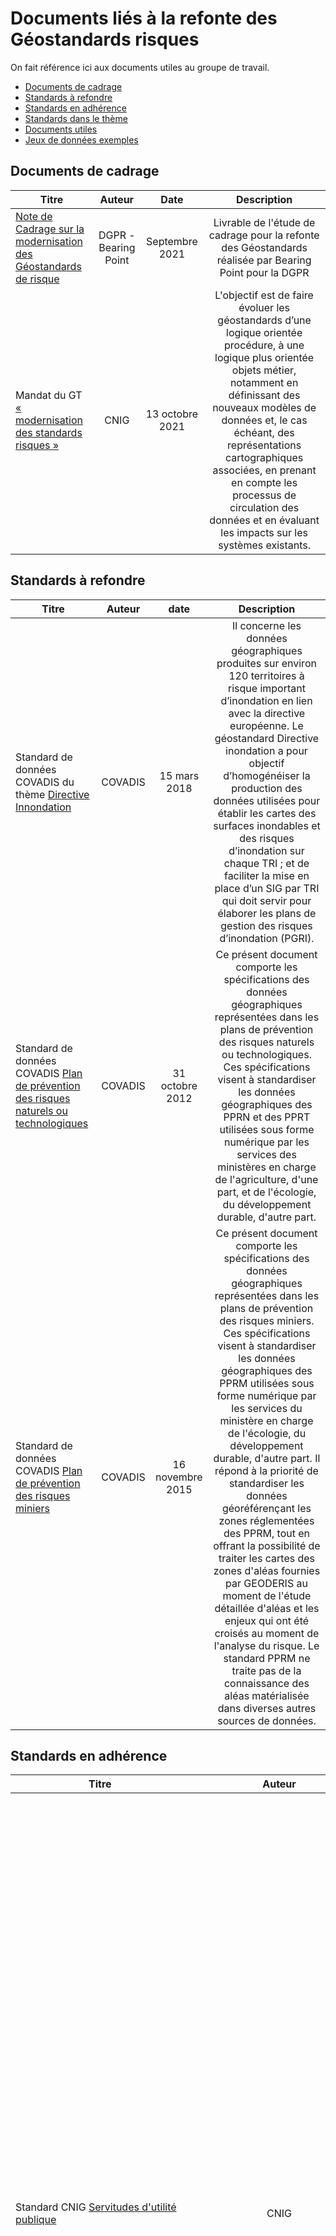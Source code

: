 # Documents liés à la refonte des Géostandards risques

On fait référence ici aux documents utiles au groupe de travail.

* [Documents de cadrage](https://github.com/cnigfr/Geostandards-Risques/tree/main/documents#documents-de-cadrage)
* [Standards à refondre](https://github.com/cnigfr/Geostandards-Risques/tree/main/documents#standards-%C3%A0-refondre)
* [Standards en adhérence](https://github.com/cnigfr/Geostandards-Risques/tree/main/documents#standards-en-adh%C3%A9rence)
* [Standards dans le thème](https://github.com/cnigfr/Geostandards-Risques/tree/main/documents#standards-dans-le-th%C3%A8me)
* [Documents utiles](https://github.com/cnigfr/Geostandards-Risques/tree/main/documents#documents-utiles)
* [Jeux de données exemples](https://github.com/cnigfr/Geostandards-Risques/tree/main/documents#jeux-de-donn%C3%A9es-exemples)

## Documents de cadrage

|Titre|Auteur|Date|Description|
|-|:-:|:-:|:-:|
| [Note de Cadrage sur la modernisation des Géostandards de risque](https://github.com/cnigfr/Geostandards-Risques/raw/main/documents/Cadrage/20210930_DGPR_Urba_Livrable%20G%C3%A9ostandards_vf.pdf) | DGPR - Bearing Point | Septembre 2021 | Livrable de l'étude de cadrage pour la refonte des Géostandards réalisée par Bearing Point pour la DGPR |
| Mandat du GT [« modernisation des standards risques »](http://cnig.gouv.fr/wp-content/uploads/2021/10/MandatModernisationStandardsRisque-vf.pdf) | CNIG | 13 octobre 2021 | L'objectif est de faire évoluer les géostandards d’une logique orientée procédure, à une logique plus orientée objets métier, notamment en définissant des nouveaux modèles de données et, le cas échéant, des représentations cartographiques associées, en prenant en compte les processus de circulation des données et en évaluant les impacts sur les systèmes existants. |


## Standards à refondre

| Titre     | Auteur   | date  |                                  Description                                                              |
| --------- |:--------:|:------:|:--------------------------------------------------------------------------------------------------------:|
| Standard de données COVADIS du thème [Directive Innondation](https://github.com/cnigfr/Geostandards-Risques/blob/main/documents/COVADIS_standard_DI_v2.1_cle84e119.pdf)| COVADIS | 15 mars 2018 | Il concerne les données géographiques produites sur environ 120 territoires à risque important d’inondation en lien avec la directive européenne. Le géostandard Directive inondation a pour objectif d’homogénéiser la production des données utilisées pour établir les cartes des surfaces inondables et des risques d’inondation sur chaque TRI ; et de faciliter la mise en place d’un SIG par TRI qui doit servir pour élaborer les plans de gestion des risques d’inondation (PGRI).|
|Standard de données COVADIS [Plan de prévention des risques naturels ou technologiques](http://www.geoinformations.developpement-durable.gouv.fr/fichier/pdf/COVADIS_standard_PPR_v1_cor_modif_cle0bd56c.pdf?arg=177829664&cle=33d92706fe802da9f0b13f37064960dfda2151c3&file=pdf%2FCOVADIS_standard_PPR_v1_cor_modif_cle0bd56c.pdf) | COVADIS | 31 octobre 2012 | Ce présent document comporte les spécifications des données géographiques représentées dans les plans de prévention des risques naturels ou technologiques. Ces spécifications visent à standardiser les données géographiques des PPRN et des PPRT utilisées sous forme numérique par les services des ministères en charge de l'agriculture, d'une part, et de l'écologie, du développement durable, d'autre part.|
|Standard de données COVADIS [Plan de prévention des risques miniers](http://www.geoinformations.developpement-durable.gouv.fr/fichier/pdf/covadis_standard_pprm_v1_cle5f1867.pdf?arg=177834903&cle=03199730531ea94d495483756e49e70eca96a58a&file=pdf%2Fcovadis_standard_pprm_v1_cle5f1867.pdf)| COVADIS | 16 novembre 2015 | Ce présent document comporte les spécifications des données géographiques représentées dans les plans de prévention des risques miniers. Ces spécifications visent à standardiser les données géographiques des PPRM utilisées sous forme numérique par les services du ministère en charge de l'écologie, du développement durable, d'autre part. Il répond à la priorité de standardiser les données géoréférençant les zones réglementées des PPRM, tout en offrant la possibilité de traiter les cartes des zones d'aléas fournies par GEODERIS au moment de l'étude détaillée d'aléas et les enjeux qui ont été croisés au moment de l'analyse du risque. Le standard PPRM ne traite pas de la connaissance des aléas matérialisée dans diverses autres sources de données.|


## Standards en adhérence

| Titre     | Auteur   | date  |                                  Description                                                              |
| --------- |:--------:|:------:|:--------------------------------------------------------------------------------------------------------:|
| Standard CNIG [Servitudes d'utilité publique](http://cnig.gouv.fr/wp-content/uploads/2019/04/190321_Standard_CNIG_SUP.pdf) | CNIG |05 mars 2019 | Ce standard national de données a pour but d'harmoniser les informations minimales de description des SUP. Il est commun à toutes les catégories de servitudes et vise à assurer l'interopérabilité des données géographiques et textuelles sur les SUP. Le périmètre du modèle conceptuel de données englobe les notions relatives aux servitudes elles-mêmes, aux actes juridiques les instituant, les gestionnaires, les générateurs et les assiettes. Il est qualifié de "générique" car commun à toutes les catégories de SUP, environ 62. Il n'entre en adhérence avec le standard COVADIS PPR que pour les SUP de catégories PM1 (PPR naturels et miniers), PM1bis (Inondations pour la rétention des crues du Rhin) et PM3 (PPR technologiques), par le fait que le générateur et l'assiette de ces SUP sont définis comme l'enveloppe du PPR. Pour ces catégories de SUP, il véhicule les codes GASPAR et ALEA des PPR.|
|Standard de données - [Vigilance crues](https://www.sandre.eaufrance.fr/notice-doc/vigilance-crues-0) – Thème : Crues et inondations | Système d’Information sur l’Eau | 17 avril 2019 | Décrit les concepts utilisés dans le cadre de la vigilance crues [©Vigicrues](https://vigicrues.gouv.fr). |
|Standard de données - [Vigilance inondations](https://www.sandre.eaufrance.fr/notice-doc/vigilance-inondations) – Thème : Crues et inondations | Système d’Information sur l’Eau | 11 septembre 2018 | Décrit les concepts utilisés dans le cadre de la vigilance inondation. A noter que le scénario d'échange publié n'est pas tout à fait conforme au format de données diffusé par le SI Viginond, mais il intègre les exigences INSPIRE. La convergence est à finaliser. |
|le Water Information System for Europe [(WISE)](https://cdr.eionet.europa.eu/help/Floods/Floods_2018/GuidanceDocuments/FD_ReportingGuidance.pdf)| EU | 11 juillet 2019 |L’objectif de ce document est de fournir des orientations aux utilisateurs sur les exigences en matière de rapports liées à la mise en œuvre de la directive 2007/60/CE relative à l’évaluation et à la gestion des risques d’inondation (directive sur les inondations, FD).| 
| INSPIRE DataSpecification [Land Use](https://inspire.ec.europa.eu/documents/Data_Specifications/INSPIRE_DataSpecification_LU_v3.0.pdf) v3.0.|Members of the INSPIRE Thematic Working Group Land Use |10 décembre 2013 |Les zones réglementées des plans de prévention des risques sont concernées par le **thème 4 Usage des sols** de la même annexe III, dans la mesure où l'emprise réglementée du PPR vaut servitude d'utilité publique dès que le PPR est approuvé.|
| INSPIRE DataSpecification [Production and Industrial Facilities ](https://inspire.ec.europa.eu/documents/Data_Specifications/INSPIRE_DataSpecification_PF_v3.0.pdf) | INSPIRE Thematic Working Group Production and Industrial Facilities | 10 décembre 2013 | Les installations classées qui font l'objet de procédure PPR technologiques sont concernées par **le thème 8 Lieux de production et sites industriels** de l'annexe III de la directive INSPIRE. La standardisation des PPR technologiques peut être l'occasion de géolocaliser le périmètre de ces installations classées. Pour autant, la description détaillée de ces installations n'est pas traitée dans ce standard de données.|
| INSPIRE DataSpecification [Area Management/Restriction/Regulation Zones and Reporting Units](https://inspire.ec.europa.eu/documents/Data_Specifications/INSPIRE_DataSpecification_AM_v3.0.pdf) | INSPIRE Thematic Working Group Area Management/Restriction/Regulation Zones and Reporting Units | 10 décembre 2013 | Les zones d'aléas et zones réglementées des plans de prévention des risques naturels, technologiques ou miniers sont des données concernées par le **thème 11 Zones de gestion, de restriction ou de réglementation et unités de déclaration** de l'annexe III de la directive INSPIRE. | 
| INSPIRE DataSpecification [Natural Risk](https://inspire.ec.europa.eu/documents/Data_Specifications/INSPIRE_DataSpecification_NZ_v3.0.pdf) | INSPIRE Thematic Working Group Natural Risk Zones | 10 décembre 2013 |Les zones d'aléas et zones réglementées des plans de prévention des risques naturels sont des données concernées par le **thème 12 Zones de risque naturel** de l'annexe III de la directive INSPIRE. Ce thème est considéré comme le thème dominant et sera celui référencé dans les métadonnées.|
| Géostandard Canalisations de transport de matières dangereuses [(CTMD)](http://www.geoinformations.developpement-durable.gouv.fr/geostandard-canalisations-de-transport-de-matieres-a3371.html) v1.0 | COVADIS | 11 septembre 2017 | Ce géostandard concerne les réseaux de canalisations de transport de matières dangereuses (gaz et assimilés, hydrocarbures et produits chimiques) ainsi que la production des arrêtés préfectoraux décrivant les servitudes d’utilité publique qui dérivent du parcours de ces réseaux.|


## Standards dans le thème

| Titre     | Auteur   | date  |                                  Description                                                              |
| --------- |:--------:|:------:|:--------------------------------------------------------------------------------------------------------:|
| Standard OGC [Water ML](https://www.ogc.org/standards/waterml) | OGC | 06 mars 2017 | WaterML 2.0 est un modèle d’information standard pour la représentation des données d’observation de l’eau, dans le but de permettre l’échange de tels ensembles de données entre les systèmes d’information. Grâce à l’utilisation des normes OGC existantes, il vise à être un format d’échange interopérable qui peut être réutilisé pour répondre à une série d’exigences d’échange. Il se décline en plusieurs famille de spécifications, précisées ci-dessous:|
| [Water ML 2.0 Part 1 - Time Series](https://portal.ogc.org/files/?artifact_id=57222) | OGC | 02 février 2014 | Représentation des données d'observation hydrologiques. Focus sur les séries temporelles. |
| [WaterML2.0: Part 2 - Ratings, Gaugings and Sections](http://docs.opengeospatial.org/is/15-018r2/15-018r2.html) | OGC | 03 février 2016 | Modèle d'information pour décrire les côtes hydrologiques, les observations de jaugeage et les observations d'arpentage |
| [WaterML 2: Part 3 - Surface Hydrology Features (HY_Features) - Conceptual Model](http://docs.opengeospatial.org/is/14-111r6/14-111r6.html) | OGC | 03 février 2016 | Modèle conceptuel de données pour l'identification des objets dans le domaine hydrologique concernant les eaux de surface. |
|  [WaterML 2: Part 4 – GroundWaterML 2 (GWML2)](http://docs.opengeospatial.org/is/16-032r2/16-032r2.html#1) | OGC | 06 mars 2017 | Modèle de données logique et d'implémentation pour la représentation des données relatives aux eaux souterraines. |



## Documents utiles

| Titre     | Auteur   | date  |                                  Description                                                              |
| --------- |:--------:|:------:|:--------------------------------------------------------------------------------------------------------:|
|[Porter à connaissance sur les risques naturels](https://www.cerema.fr/system/files/documents/2017/07/Porter_a_connaissance_sur_les_risques_naturels_retour_d_experienes_approche_juridique_et_recommandations.pdf) | CEREMA | Aout 2015 | L’étude a pour objectif de mettre en évidence les leviers possibles du « porter à connaissance » (P.A.C.) pour améliorer la prise en compte de la prévention des risques naturels dans les documents d’urbanisme. Pour cela, la compréhension des enjeux qui reposent sur ce « porter à connaissance » (P.A.C.) était nécessaire.|
| Le [Validateur](https://validateur-tri.ign.fr/documentation) TRI| COVADIS | 27 novembre 2019 | Le validateur TRI permet d’évaluer la conformité d’un jeu de données géographiques vis-à-vis du standard COVADIS Directive Inondation v2. Il s’inscrit dans le cadre du deuxième cycle de mise en œuvre de la directive européenne relative à l’évaluation et à la gestion des inondations. Il a pour but d’aider les acteurs du processus de réalisation des TRI dans les phases de production et de validation. |
| [Modèle pour les chapitres Qualité et Métadonnées des Géostandards](http://cnig.gouv.fr/wp-content/uploads/2021/10/211015-Mod%C3%A8le-de-parties-Qualit%C3%A9-et-M%C3%A9tadonn%C3%A9es-des-g%C3%A9ostandards.pdf) | Arnauld Gallais, et participants au GT CNIG QuaDoGéo | octobre 2021 (Projet) | Ce document produit par le groupe national du CNIG vise à spécifier les rubriques "Qualité" et "Métadonnées" d'un géostandard |
| [Base de Données Historiques sur les Inondations / BDHI (HU)](https://bdhi.developpement-durable.gouv.fr/welcome) | WikiHydro | 11 avril 2020 | Base de données qui recense et décrit les phénomènes remarquables, et assez bien documentés, de submersions dommageables d'origine fluviale, marine, lacustre et autres, survenus sur le territoire français (métropole et départements d'outre-mer) au cours des siècles passés et jusqu'à aujourd'hui. |
| [Wikihydro](http://wikhydro.developpement-durable.gouv.fr/index.php/Portail:Wikhydro) | Ministère de l’Écologie, du Développement durable et de l’Énergie | 11 avril 2020 | WIKIHYDRO est une plate-forme collaborative de partage des connaissances entre les acteurs de l’eau, mise en place par le Ministère de l’Écologie, du Développement durable et de l’Énergie.|
| Dossier départemental des risques majeurs -[DDRM](https://www.herault.gouv.fr/Politiques-publiques/Environnement-risques-naturels-et-technologiques/Risques-naturels-et-technologiques/Dossier-departemental-des-risques-majeurs/Dossier-departemental-des-risques-majeurs-DDRM) dans l'Hérault | DDTM 34 | 30 Juillet 2021 | À l’échelon départemental, les services de l'Etat élaborent et diffusent le présent dossier départemental des risques majeurs (DDRM) listant les communes à risques et les mesures préventives et de gestion de crise à mettre en œuvre pour chacun de ces risques.| 
| [Base de données des repères de Plus Hautes Eaux (PHE) Hérault](https://www.herault.gouv.fr/Politiques-publiques/Environnement-risques-naturels-et-technologiques/Risques-naturels-et-technologiques/Les-cotes-de-plus-hautes-eaux-PHE-de-l-Herault/Base-de-donnees-des-reperes-de-Plus-Hautes-Eaux-PHE)| DDT34 | 03 Décembre 2021 | Les repères de PHE sont un élément important dans le dispositif de prévention et d’information face au risque inondation, car ils permettent d’apporter concrètement un élément visuel et précis sur la menace de crue majeure qui pèse sur un grand nombre des cours d’eau en France.|
| [Plateforme nationale collaborative des sites et repères de crues](https://www.reperesdecrues.developpement-durable.gouv.fr)] | Ministère de la Transition écologique | 26 Janvier 2022 | La plateforme nationale collaborative des repères de crues se veut le réceptacle commun pour les recensements existants de repères de crues, mais également pour les recensements à venir, jouant un rôle de référentiel national. |
| La Carte de Localisation des Phénomènes d'Avalanche [(CLPA)](https://www.avalanches.fr/clpa-les-donnees/)| Ministère de la Transition écologique | 26 Janvier 2022 | Données publiques en lien avec les cartes de Localisation des Phénomènes d'Avalanche (CLPA). La CLPA une carte descriptive des phénomènes observés ou historiques, ayant pour vocation d'informer et de sensibiliser la population sur l'existence, en territoire de montagne, de zones où des avalanches se sont effectivement produites dans le passé, représentées par les limites extrêmes atteintes.|
| [Notice technique du SCSOH Pays de la Loire](https://github.com/cnigfr/Geostandards-Risques/blob/main/documents/Notice%20technique%20SCSOH%20Pays%20de%20la%20Loire%20donn%C3%A9es%20cartographiques%20%C3%A0%20fournir%20EDD%20SE%20(2).pdf) | SCSOH Pays de la Loire | 07 avril 2017 | Notice technique précisant les caractéristiques des données cartographiques à fournir dans une étude de dangers de système d’endiguement conforme à l’arrêté du 07 avril 2017 modifié |
| [Notice d'élaboration de l'EAIP](https://github.com/cnigfr/Geostandards-Risques/blob/main/documents/ElaborationEAIP.pdf) | Ministère de la Transition écologique | 19 Janvier 2011 | Élaboration de l'enveloppe approchée des inondations potentielles - débordement de cours d'eau, thalwegs secs, torrents de montagne, ruptures de digues de protection. Document informatif produit lors de la capitalisation méthodologique du premier cycle de la directive inondation.| 
| [Systèmes d'informations géographiques et PPRT](https://github.com/cnigfr/Geostandards-Risques/blob/main/documents/annexe3__fiche_sig_v2_codes_couleurs_040211_cle81bca1.pdf)| Centre d''études Techniques de l'équipement Normandie Centre | Février 2011 | Le présent document reprend les codes couleurs pour les différentes étapes du PPRT en commençant par ceux destinés à l'analyse et la synthèse des enjeux et en terminant par ceux destinés au plan de zonage règlementaire. | 
| [PAC Hérault](https://www.herault.gouv.fr/Politiques-publiques/Environnement-risques-naturels-et-technologiques/Risques-naturels-et-technologiques/Transmission-des-informations-aux-maires-TIM/Les-Porter-a-connaissance-PAC-de-l-Herault)|Préfet de l'Hérault| 20 Décembre 2021 |Les "Porter-à-connaissance" (PAC) de l’Hérault |
| [GASPAR](https://gasparng.e2.rie.gouv.fr/aide/co/700_Rapports.html) | DGPR |26 Janvier 2022 | Aide Gaspar sur les types d'export possible | 
| [Cartes PAPI](https://www.ecologie.gouv.fr/sites/default/files/Cahier%20des%20charges%20PAPI%203%202021_0.pdf) | Ministère de la tranisition écologique | 2021 | Cahier des charges PAPI 3 |
| [Séismes](https://www.georisques.gouv.fr/risques/seismes) | BGRM | 26 Janvier 2022 | Information sur le phénomène |


## Références Réglementaires 

| Titre     | Source  | date  |                                  Description                                                              |
| --------- |:--------:|:------:|:--------------------------------------------------------------------------------------------------------:|
| [Articles R562-1 à R562-11-9](https://www.legifrance.gouv.fr/codes/section_lc/LEGITEXT000006074220/LEGISCTA000006159296/#LEGISCTA000006159296)| Code de l'environnement | version en vigueur au 26 janvier 2022 | Articles réglementaires portant sur l'élaboration des plans de prévention des risques naturels prévisibles | 
| Circulaire sur les [ICPEA](https://aida.ineris.fr/consultation_document/7287)| Code de l'environnement | 19 novembre 2012 | Relative aux mesures de maîtrise des risques et au porter à connaissance à mettre en oeuvre dans le cadre des études de dangers remises en application de l’article L. 551-2 du code de l’environnement |
| Circulaire sur les [ITMD](https://aida.ineris.fr/consultation_document/23068#23069) | Code de l'environnement | 04 mai 2007 | Circulaire relative DPPR/SEI2/FA-07-0066 au porter à la connaissance " risques technologiques " et maîtrise de l’urbanisation autour des installations classées |
| Arrêté relatif à la [détermination, qualification et représentation cartographique de l'aléa de référence et de l'aléa à échéance](https://www.legifrance.gouv.fr/jorf/id/JORFTEXT000038730841) | Légisfrance | 5 juillet 2019 | Cet arrêté est relatif à la détermination, qualification et représentation cartographique de l'aléa de référence et de l'aléa à échéance 100 ans s'agissant de la submersion marine, dans le cadre de l'élaboration ou de la révision des plans de prévention des risques concernant les « aléas débordement de cours d'eau et submersion marine »|
  

## Jeux de données exemples

| Identification | Description | Format | Zone Géographique | Standard |
|-|-|-|-|-|
| [Plans de Prévention des Risques naturels](https://www.georisques.gouv.fr/donnees/bases-de-donnees/plans-de-prevention-des-risques-naturels) | Ce jeu de données correspond aux Plans de Préventions des Risques naturels (PPRN) réalisés par les services instructeurs départementaux. Les données sont normalisées et suivent le standard de données PPRN / PPRT |  L'information est disponible en format SIG Shapefile (Lambert 93 - système RGF93) |  Téléchargeable par départements | PPRN |
| [Retrait / gonflement des argiles](https://www.georisques.gouv.fr/donnees/bases-de-donnees/retrait-gonflement-des-argiles) | La carte d'exposition au phénomène de retrait-gonflement des argiles couvre la France métropolitaine (hors ville de Paris).| L'information est disponible en format SIG Shapefile (Lambert 93 - système RGF93).| Téléchargeable par départements | Non applicable |
| [Plans de Prévention des Risques technologiques](https://www.georisques.gouv.fr/donnees/bases-de-donnees/plans-de-prevention-des-risques-technologiques) | Ce jeu de données correspond aux Plans de Préventions des Risques naturels (PPRN) réalisés par les services instructeurs départementaux. Les données sont normalisées et suivent le standard de données PPRN / PPRT |  L'information est disponible en format SIG Shapefile (Lambert 93 - système RGF93) |  Téléchargeable par départements | PPRT |
| [Inventaire des cavités souterraines](https://www.georisques.gouv.fr/donnees/bases-de-donnees/inventaire-des-cavites-souterraines) | Ce jeu de données s'appuie sur l'inventaire des cavités souterraines (BDCavités), opéré par le BRGM avec la participation de l'Université Gustave Eiffel, l'INERIS, le CEREMA et la fédération française de spéléologie.| Format CSV | Téléchargeable par départements | Non applicable |
| [Exemples couches de repères de crues](https://github.com/cnigfr/Geostandards-Risques/blob/main/documents/Jeux%20de%20donn%C3%A9es/Exemple_Couche_Repere_Crue.zip) | Couches repères de crues  | L'information est disponible en format SIG Shapefile (Lambert 93 - système RGF93).| DDTM34| PPRI |
| [Exemples couches PAC](https://github.com/cnigfr/Geostandards-Risques/tree/main/documents/Jeux%20de%20donn%C3%A9es/Exemple_Couches_PAC)| Couches de suivi des PAC |L'information est disponible en format SIG Shapefile (Lambert 93 - système RGF93).| DDTM34| PPRI |
| [Exemples couches PPRI](https://github.com/cnigfr/Geostandards-Risques/blob/main/documents/Jeux%20de%20donn%C3%A9es/Exemple%20couche%20PPRI.zip)| Couches des zones inondables hors PPRI | L'information est disponible en format SIG Shapefile (Lambert 93 - système RGF93).| DDTM34| PPRI |
